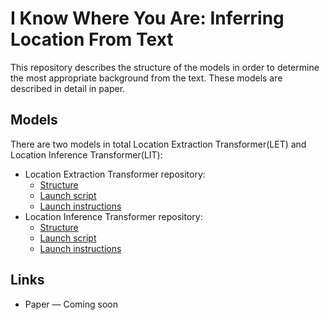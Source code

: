 # I Know Where You Are: Inferring Location From Text

This repository describes the structure of the models in order to determine the most appropriate background from the text.
These models are described in detail in paper.

## Models
There are two models in total Location Extraction Transformer(LET) and Location Inference Transformer(LIT):
* Location Extraction Transformer repository:
    * [Structure](Location%20Extraction%20Transformer/model.py)
    * [Launch script](Location%20Extraction%20Transformer/launch.py)
    * [Launch instructions](Location%20Extraction%20Transformer/README.md)
* Location Inference Transformer repository:
    * [Structure](Location%20Inference%20Transformer/model.py)
    * [Launch script](Location%20Inference%20Transformer/launch.py)
    * [Launch instructions](Location%20Inference%20Transformer/README.md)
    
## Links
* Paper — Coming soon